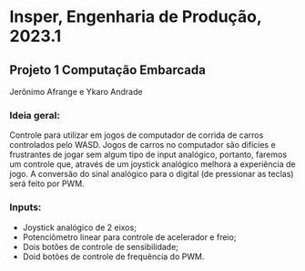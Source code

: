 # Insper, Engenharia de Produção, 2023.1

## Projeto 1 Computação Embarcada

Jerônimo Afrange e Ykaro Andrade

### Ideia geral:

Controle para utilizar em jogos de computador de corrida de carros controlados pelo WASD. Jogos de carros no computador são difícies e frustrantes de jogar sem algum tipo de input analógico, portanto, faremos um controle que, através de um joystick analógico melhora a experiência de jogo. A conversão do sinal analógico para o digital (de pressionar as teclas) será feito por PWM.

### Inputs:

- Joystick analógico de 2 eixos;
- Potenciômetro linear para controle de acelerador e freio;
- Dois botões de controle de sensibilidade;
- Doid botões de controle de frequência do PWM.

